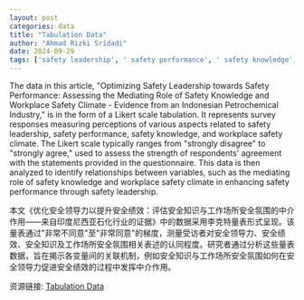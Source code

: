 ```yaml
---
layout: post
categories: data
title: "Tabulation Data"
author: "Ahmad Rizki Sridadi"
date: 2024-09-29
tags: ['safety leadership', ' safety performance', ' safety knowledge', ' workplace safety climate', ' Likert scale', ' survey responses', ' mediating role', ' petrochemical industry', ' Indonesia']
---
```


The data in this article, "Optimizing Safety Leadership towards Safety Performance: Assessing the Mediating Role of Safety Knowledge and Workplace Safety Climate - Evidence from an Indonesian Petrochemical Industry," is in the form of a Likert scale tabulation. It represents survey responses measuring perceptions of various aspects related to safety leadership, safety performance, safety knowledge, and workplace safety climate. The Likert scale typically ranges from "strongly disagree" to "strongly agree," used to assess the strength of respondents' agreement with the statements provided in the questionnaire. This data is then analyzed to identify relationships between variables, such as the mediating role of safety knowledge and workplace safety climate in enhancing safety performance through safety leadership.

本文《优化安全领导力以提升安全绩效：评估安全知识与工作场所安全氛围的中介作用——来自印度尼西亚石化行业的证据》中的数据采用李克特量表形式呈现。该量表通过"非常不同意"至"非常同意"的梯度，测量受访者对安全领导力、安全绩效、安全知识及工作场所安全氛围相关表述的认同程度。研究者通过分析这些量表数据，旨在揭示各变量间的关联机制，例如安全知识与工作场所安全氛围如何在安全领导力促进安全绩效的过程中发挥中介作用。

资源链接: [Tabulation Data](https://doi.org/10.57760/sciencedb.14064)
